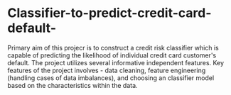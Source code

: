 # Classifier-to-predict-credit-card-default-
Primary aim of this projecr is to construct a credit risk classifier which is capable of predicting the likelihood of individual credit card customer's default. The project utilizes several informative independent features.
Key features of the project involves - data cleaning, feature engineering (handling cases of data imbalances), and choosing an classifier model based on the characteristics within the data.
